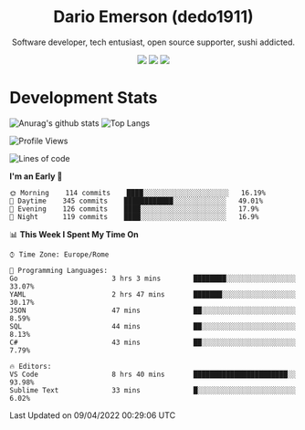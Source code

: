 <div align="center">
  
# Dario Emerson (dedo1911)
Software developer, tech entusiast, open source supporter, sushi addicted.

[![](https://img.shields.io/badge/-Linkedin-informational?style=for-the-badge&logo=linkedin&logoColor=white&color=2867B2)](http://linkedin.com/in/dedo1911)
[![](https://img.shields.io/badge/-Telegram-informational?style=for-the-badge&logo=telegram&logoColor=white&color=0088cc)](https://t.me/dedo1911)
[![](https://img.shields.io/badge/-Facebook-informational?style=for-the-badge&logo=facebook&logoColor=white&color=3b5998)](https://fb.com/dedo1911)

</div>

# Development Stats

![Anurag's github stats](https://github-readme-stats.vercel.app/api?username=dedo1911&count_private=true&show_icons=true&theme=chartreuse-dark)
![Top Langs](https://github-readme-stats.vercel.app/api/top-langs/?username=dedo1911&theme=chartreuse-dark&layout=compact)

<!--START_SECTION:waka-->
![Profile Views](http://img.shields.io/badge/Profile%20Views-32-blue)

![Lines of code](https://img.shields.io/badge/From%20Hello%20World%20I%27ve%20Written-51%20Thousand%20lines%20of%20code-blue)

**I'm an Early 🐤** 

```text
🌞 Morning    114 commits    ████░░░░░░░░░░░░░░░░░░░░░   16.19% 
🌆 Daytime    345 commits    ████████████░░░░░░░░░░░░░   49.01% 
🌃 Evening    126 commits    ████░░░░░░░░░░░░░░░░░░░░░   17.9% 
🌙 Night      119 commits    ████░░░░░░░░░░░░░░░░░░░░░   16.9%

```


📊 **This Week I Spent My Time On** 

```text
⌚︎ Time Zone: Europe/Rome

💬 Programming Languages: 
Go                       3 hrs 3 mins        ████████░░░░░░░░░░░░░░░░░   33.07% 
YAML                     2 hrs 47 mins       ███████░░░░░░░░░░░░░░░░░░   30.17% 
JSON                     47 mins             ██░░░░░░░░░░░░░░░░░░░░░░░   8.59% 
SQL                      44 mins             ██░░░░░░░░░░░░░░░░░░░░░░░   8.13% 
C#                       43 mins             ██░░░░░░░░░░░░░░░░░░░░░░░   7.79%

🔥 Editors: 
VS Code                  8 hrs 40 mins       ███████████████████████░░   93.98% 
Sublime Text             33 mins             █░░░░░░░░░░░░░░░░░░░░░░░░   6.02%

```


 Last Updated on 09/04/2022 00:29:06 UTC
<!--END_SECTION:waka-->

<!--
**dedo1911/dedo1911** is a ✨ _special_ ✨ repository because its `README.md` (this file) appears on your GitHub profile.

Here are some ideas to get you started:

- 🔭 I’m currently working on ...
- 🌱 I’m currently learning ...
- 👯 I’m looking to collaborate on ...
- 🤔 I’m looking for help with ...
- 💬 Ask me about ...
- 📫 How to reach me: ...
- 😄 Pronouns: ...
- ⚡ Fun fact: ...
-->
